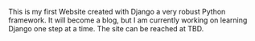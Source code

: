 This is my first Website created with Django a very robust Python framework.
It will become a blog, but I am currently working on learning Django one step at a time.
The site can be reached at TBD.